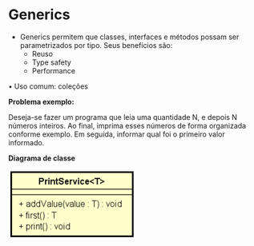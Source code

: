 # Generics

* Generics permitem que classes, interfaces e métodos possam ser
parametrizados por tipo. Seus benefícios são:
  * Reuso
  * Type safety
  * Performance
  
• Uso comum: coleções

**Problema exemplo:**

Deseja-se fazer um programa que leia uma quantidade N, e depois N números
inteiros. Ao final, imprima esses números de forma organizada conforme
exemplo. Em seguida, informar qual foi o primeiro valor informado.

**Diagrama de classe**

![ClasseComGenerics](https://github.com/glauberfernandes/generics1-java/blob/master/ClasseComGenerics.PNG)
